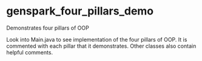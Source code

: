 # genspark_four_pillars_demo
Demonstrates four pillars of OOP

Look into Main.java to see implementation of the four pillars of OOP. It is commented with each pillar that it demonstrates. Other classes also contain helpful comments.
